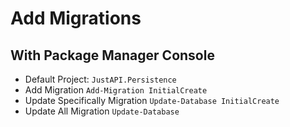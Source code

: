 ﻿# Add Migrations
## With Package Manager Console
- Default Project: `JustAPI.Persistence`
- Add Migration `Add-Migration InitialCreate`
- Update Specifically Migration `Update-Database InitialCreate`
- Update All Migration `Update-Database`